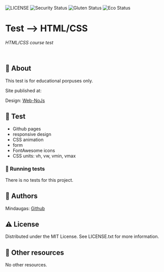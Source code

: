 ![LICENSE](https://img.shields.io/badge/license-MIT-blue.svg?style=flat-square)
![Security Status](https://img.shields.io/security-headers?label=Security&url=https%3A%2F%2Fgithub.com&style=flat-square)
![Gluten Status](https://img.shields.io/badge/Gluten-Free-green.svg)
![Eco Status](https://img.shields.io/badge/ECO-Friendly-green.svg)

# Test --> HTML/CSS 

_HTML/CSS course test_

<br>

## 🌟 About

This test is for educational porpuses only.

Site published at: 

Design: [Web-NoJs](https://www.figma.com/file/uy1jUWN0N09HSApvSTfb3q/FE-Start-Task?node-id=5%3A150&t=Bz2ulhq5OJYiPf69-0)

## 🎯 Test 

-   Github pages
-   responsive design
-   CSS animation
-   form
-   FontAwesome icons
-   CSS units: vh, vw, vmin, vmax


### 🧪 Running tests

There is no tests for this project.

## 🎅 Authors

Mindaugas: [Github](https://github.com/MindPaul)

## ⚠️ License

Distributed under the MIT License. See LICENSE.txt for more information.

## 🔗 Other resources

No other resources.
